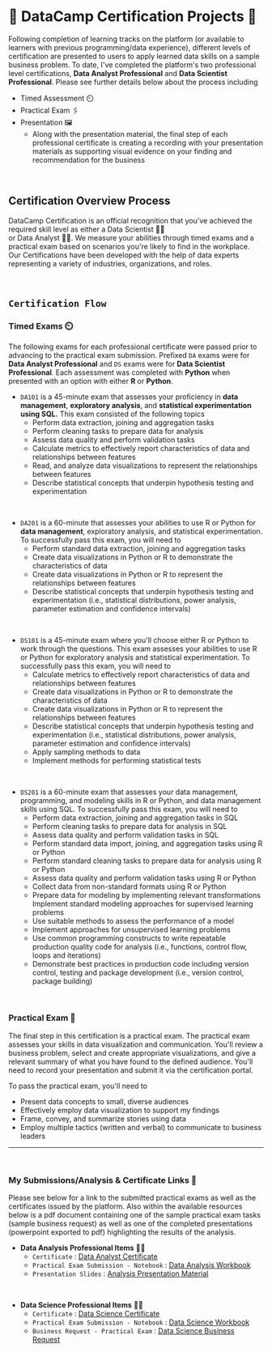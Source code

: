 # 📜 **DataCamp Certification Projects** 📜
Following completion of learning tracks on the platform (or available to learners with previous programming/data experience), different levels of certification are presented to users to apply learned data skills on a sample business problem. To date, I've completed the platform's two professional level certifications, **Data Analyst Professional** and **Data Scientist Professional**. Please see further details below about the process including 
* Timed Assessment ⏲️
* Practical Exam :paperclips:
* Presentation 🖼️
    * Along with the presentation material, the final step of each professional certificate is creating a recording with your presentation materials as supporting visual evidence on your finding and recommendation for the business

<br>

##  **Certification Overview Process**
DataCamp Certification is an official recognition that you've achieved the required skill level as either a Data Scientist :scientist: <br> or Data Analyst :technologist:. We measure your abilities through timed exams and a practical exam based on scenarios you're likely to find in the workplace. Our Certifications have been developed with the help of data experts representing a variety of industries, organizations, and roles.

<br>

## **`Certification Flow`**
### **Timed Exams** ⏲️
The following exams for each professional certificate were passed prior to advancing to the practical exam submission. Prefixed `DA` exams were for **Data Analyst Professional** and `DS` exams were for **Data Scientist Professional**. Each assessment was completed with **Python** when presented with an option with either **R** or **Python**.

* `DA101` is a 45-minute exam that assesses your proficiency in **data management**, **exploratory analysis**, and **statistical experimentation using SQL.** This exam consisted of the following topics
    * Perform data extraction, joining and aggregation tasks
    * Perform cleaning tasks to prepare data for analysis
    * Assess data quality and perform validation tasks
    * Calculate metrics to effectively report characteristics of data and relationships between features
    * Read, and analyze data visualizations to represent the relationships between features
    * Describe statistical concepts that underpin hypothesis testing and experimentation

<br>

* `DA201` is a 60-minute that assesses your abilities to use R or Python for **data management**, exploratory analysis, and statistical experimentation. To successfully pass this exam, you will need to
    * Perform standard data extraction, joining and aggregation tasks
    * Create data visualizations in Python or R to demonstrate the characteristics of data
    * Create data visualizations in Python or R to represent the relationships between features
    * Describe statistical concepts that underpin hypothesis testing and experimentation (i.e., statistical distributions, power analysis, parameter estimation and confidence intervals)

<br>

* `DS101` is a 45-minute exam where you'll choose either R or Python to work through the questions. This exam assesses your abilities to use R or Python for exploratory analysis and statistical experimentation. To successfully pass this exam, you will need to
    * Calculate metrics to effectively report characteristics of data and relationships between features
    * Create data visualizations in Python or R to demonstrate the characteristics of data
    * Create data visualizations in Python or R to represent the relationships between features
    * Describe statistical concepts that underpin hypothesis testing and experimentation (i.e., statistical distributions, power analysis, parameter estimation and confidence intervals)
    * Apply sampling methods to data
    * Implement methods for performing statistical tests

<br>

* `DS201` is a 60-minute exam that assesses your data management, programming, and modeling skills in R or Python, and data management skills using SQL. To successfully pass this exam, you will need to 
    * Perform data extraction, joining and aggregation tasks in SQL
    * Perform cleaning tasks to prepare data for analysis in SQL
    * Assess data quality and perform validation tasks in SQL
    * Perform standard data import, joining, and aggregation tasks using R or Python
    * Perform standard cleaning tasks to prepare data for analysis using R or Python
    * Assess data quality and perform validation tasks using R or Python
    * Collect data from non-standard formats using R or Python
    * Prepare data for modeling by implementing relevant transformations Implement standard modeling approaches for supervised learning problems
    * Use suitable methods to assess the performance of a model
    * Implement approaches for unsupervised learning problems
    * Use common programming constructs to write repeatable production quality code for analysis (i.e., functions, control flow, loops and iterations)
    * Demonstrate best practices in production code including version control, testing and package development (i.e., version control, package building)

<br>

### **Practical Exam** 📝
The final step in this certification is a practical exam. The practical exam assesses your skills in data visualization and communication. You'll review a business problem, select and create appropriate visualizations, and give a relevant summary of what you have found to the defined audience. You'll need to record your presentation and submit it via the certification portal. 

To pass the practical exam, you'll need to
* Present data concepts to small, diverse audiences
* Effectively employ data visualization to support my findings
* Frame, convey, and summarize stories using data
* Employ multiple tactics (written and verbal) to communicate to business leaders

---

<br>

### **My Submissions/Analysis & Certificate Links** 🥳
Please see below for a link to the submitted practical exams as well as the certificates issued by the platform. Also within the available resources below is a pdf document containing one of the sample practical exam tasks (sample business request) as well as one of the completed presentations (powerpoint exported to pdf) highlighting the results of the analysis.


* **Data Analysis Professional Items** 🧑‍💻
    * `Certificate` : [Data Analyst Certificate](https://www.datacamp.com/certificate/DA002091161512)
    * `Practical Exam Submission - Notebook` : [Data Analysis Workbook](/DataCamp_Certificate_Projects/DataAnalysis_Items/DAnalyst_Professional_ProductSales.ipynb)
    * `Presentation Slides` : [Analysis Presentation Material](/DataCamp_Certificate_Projects/DataAnalysis_Items/Pens%20&%20Printers%20Customer%20Sales%20Analysis.pdf)

<br>

* **Data Science Professional Items** 🧑‍🔬
    * `Certificate` : [Data Science Certificate](https://www.datacamp.com/certificate/DS0025350472090)
    * `Practical Exam Submission - Notebook` : [Data Science Workbook](DataCamp_Certificate_Projects/DataScience_Items/Recipe_Classifier_DScienceProfessionalProject.ipynb)
    * `Business Request - Practical Exam` : [Data Science Business Request](/DataCamp_Certificate_Projects/DataScience_Items/RecipeClassifier_BusinessRequest.pdf)





